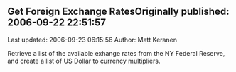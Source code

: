 ## Get Foreign Exchange RatesOriginally published: 2006-09-22 22:51:57 
Last updated: 2006-09-23 06:15:56 
Author: Matt Keranen 
 
Retrieve a list of the available exhange rates from the NY Federal Reserve, and create a list of US Dollar to currency multipliers.
